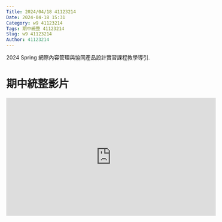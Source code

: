 ```yaml
---
Title: 2024/04/18 41123214
Date: 2024-04-18 15:31
Category: w9 41123214
Tags: 期中統整 41123214
Slug: w9 41123214
Author: 41123214
---
```


2024 Spring 網際內容管理與協同產品設計實習課程教學導引.

<!-- PELICAN_END_SUMMARY -->

# 期中統整影片

<iframe width="560" height="315" src="https://www.youtube.com/embed/byLxovEUzyI?si=vVDf8NWsUIG-_QjM" title="YouTube video player" frameborder="0" allow="accelerometer; autoplay; clipboard-write; encrypted-media; gyroscope; picture-in-picture; web-share" referrerpolicy="strict-origin-when-cross-origin" allowfullscreen></iframe>
